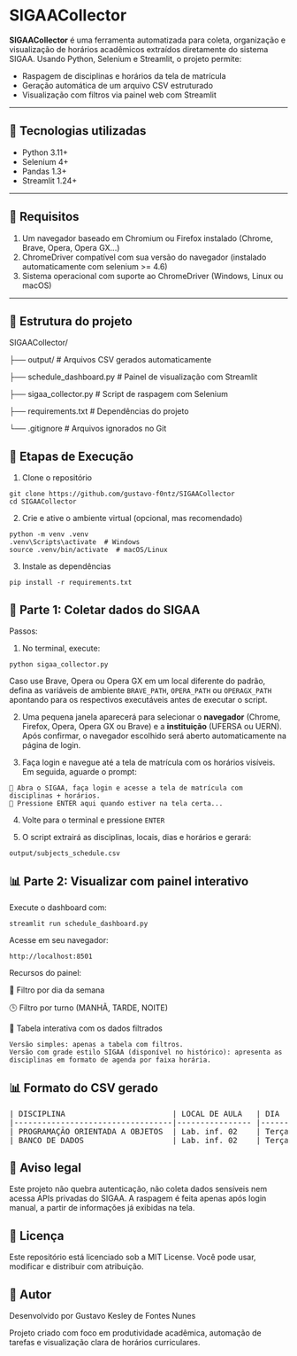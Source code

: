 # SIGAACollector

**SIGAACollector** é uma ferramenta automatizada para coleta, organização e visualização de horários acadêmicos extraídos diretamente do sistema SIGAA. Usando Python, Selenium e Streamlit, o projeto permite:

- Raspagem de disciplinas e horários da tela de matrícula
- Geração automática de um arquivo CSV estruturado
- Visualização com filtros via painel web com Streamlit

---

## 🚀 Tecnologias utilizadas

- Python 3.11+
- Selenium 4+
- Pandas 1.3+
- Streamlit 1.24+

---

## 🔧 Requisitos

1. Um navegador baseado em Chromium ou Firefox instalado (Chrome, Brave, Opera, Opera GX...)
2. ChromeDriver compatível com sua versão do navegador (instalado automaticamente com selenium >= 4.6)
3. Sistema operacional com suporte ao ChromeDriver (Windows, Linux ou macOS)

---

## 📂 Estrutura do projeto

SIGAACollector/

├── output/                  # Arquivos CSV gerados automaticamente

├── schedule_dashboard.py    # Painel de visualização com Streamlit

├── sigaa_collector.py       # Script de raspagem com Selenium

├── requirements.txt         # Dependências do projeto

└── .gitignore               # Arquivos ignorados no Git

## 📅 Etapas de Execução

1. Clone o repositório

```
git clone https://github.com/gustavo-f0ntz/SIGAACollector
cd SIGAACollector
```

2. Crie e ative o ambiente virtual (opcional, mas recomendado)

```
python -m venv .venv
.venv\Scripts\activate  # Windows
source .venv/bin/activate  # macOS/Linux
```

3. Instale as dependências

```
pip install -r requirements.txt
```

## 🧰 Parte 1: Coletar dados do SIGAA

Passos:

1. No terminal, execute:
```
python sigaa_collector.py
```

Caso use Brave, Opera ou Opera GX em um local diferente do padrão, defina as
variáveis de ambiente `BRAVE_PATH`, `OPERA_PATH` ou `OPERAGX_PATH` apontando
para os respectivos executáveis antes de executar o script.

2. Uma pequena janela aparecerá para selecionar o **navegador** (Chrome, Firefox, Opera, Opera GX ou Brave) e a **instituição** (UFERSA ou UERN). Após confirmar, o navegador escolhido será aberto automaticamente na página de login.

   
3. Faça login e navegue até a tela de matrícula com os horários visíveis. Em seguida, aguarde o prompt:

```
🔵 Abra o SIGAA, faça login e acesse a tela de matrícula com disciplinas + horários.
🔧 Pressione ENTER aqui quando estiver na tela certa...
```

4. Volte para o terminal e pressione ```ENTER```

5. O script extrairá as disciplinas, locais, dias e horários e gerará:

```
output/subjects_schedule.csv
```

## 📊 Parte 2: Visualizar com painel interativo

Execute o dashboard com:

```
streamlit run schedule_dashboard.py
```

Acesse em seu navegador:

```
http://localhost:8501
```

Recursos do painel:

📅 Filtro por dia da semana

🕒 Filtro por turno (MANHÃ, TARDE, NOITE)

📄 Tabela interativa com os dados filtrados

```text
Versão simples: apenas a tabela com filtros.
Versão com grade estilo SIGAA (disponível no histórico): apresenta as disciplinas em formato de agenda por faixa horária.
```

## 📊 Formato do CSV gerado

<pre>
| DISCIPLINA                       | LOCAL DE AULA   | DIA   | TURNO  | HORÁRIO INICIAL  | HORÁRIO FINAL  |
|----------------------------------|---------------- |-------|--------|------------------|----------------|
| PROGRAMAÇÃO ORIENTADA A OBJETOS  | Lab. inf. 02    | Terça | TARDE  | 13:55            | 15:45          |
| BANCO DE DADOS                   | Lab. inf. 02    | Terça | TARDE  | 15:55            | 17:45          |
</pre>


## 🚫 Aviso legal

Este projeto não quebra autenticação, não coleta dados sensíveis nem acessa APIs privadas do SIGAA.
A raspagem é feita apenas após login manual, a partir de informações já exibidas na tela.

## 📄 Licença

Este repositório está licenciado sob a MIT License. Você pode usar, modificar e distribuir com atribuição.

## 🙌 Autor

Desenvolvido por Gustavo Kesley de Fontes Nunes

Projeto criado com foco em produtividade acadêmica, automação de tarefas e visualização clara de horários curriculares.



